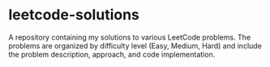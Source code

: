 # leetcode-solutions
A repository containing my solutions to various LeetCode problems. The problems are organized by difficulty level (Easy, Medium, Hard) and include the problem description, approach, and code implementation.
